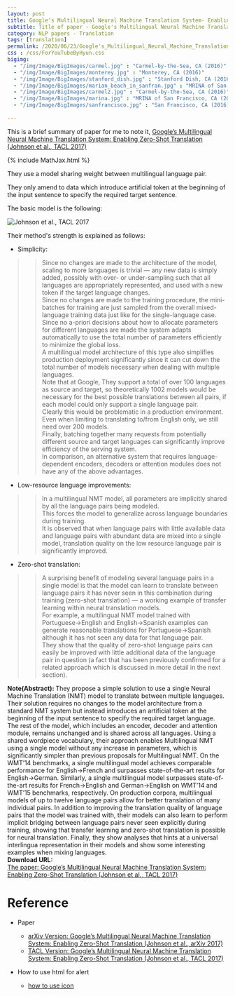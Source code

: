 ```yaml
---
layout: post
title: Google's Multilingual Neural Machine Translation System- Enabling Zero-Shot Translation
subtitle: Title of paper - Google's Multilingual Neural Machine Translation System- Enabling Zero-Shot Translation
category: NLP papers - Translation
tags: [translation]
permalink: /2020/06/23/Google's_Multilingual_Neural_Machine_Translation_System_Enabling_Zero-Shot_Translation/
css : /css/ForYouTubeByHyun.css
bigimg: 
  - "/img/Image/BigImages/carmel.jpg" : "Carmel-by-the-Sea, CA (2016)"
  - "/img/Image/BigImages/monterey.jpg" : "Monterey, CA (2016)"
  - "/img/Image/BigImages/stanford_dish.jpg" : "Stanford Dish, CA (2016)"
  - "/img/Image/BigImages/marian_beach_in_sanfran.jpg" : "MRINA of San Francisco, CA (2016)"
  - "/img/Image/BigImages/carmel2.jpg" : "Carmel-by-the-Sea, CA (2016)"
  - "/img/Image/BigImages/marina.jpg" : "MRINA of San Francisco, CA (2016)"
  - "/img/Image/BigImages/sanfrancisco.jpg" : "San Francisco, CA (2016)"
  
---
```


This is a brief summary of paper for me to note it, [Google’s Multilingual Neural Machine Translation System: Enabling Zero-Shot Translation (Johnson et al., TACL 2017)](https://www.aclweb.org/anthology/Q17-1024/)

{% include MathJax.html %}


They use a model sharing weight between multilingual language pair. 

They only amend to data which introduce artificial token at the beginning of the input sentence to specify the required target sentence.

The basic model is the following:

![Johnson et al., TACL 2017](/img/Image/NaturalLanguageProcessing/NLPLabs/Paper_Investigation/Translation/2020-06-23-Google’s_Multilingual_Neural_Machine_Translation_System_Enabling_Zero-Shot_Translation/translation_model.PNG)


Their method's strength is explained as follows:

- Simplicity: 

>>Since no changes are made to the architecture of the model, scaling to more languages is trivial — any new data is simply added, possibly with over- or under-sampling such that all languages are appropriately represented, and used with a new token if the target language changes.   
>>Since no changes are made to the training procedure, the mini-batches for training are just sampled from the overall mixed-language training data just like for the single-language case.   
>>Since no a-priori decisions about how to allocate parameters for different languages are made the system adapts automatically to use the total number of parameters efficiently to minimize the global loss.     
>>A multilingual model architecture of this type also simplifies production deployment significantly since it can cut down the total number of models necessary when dealing with multiple languages.   
>>Note that at Google, They support a total of over 100 languages as source and target, so theoretically 1002 models would be necessary for the best possible translations between all pairs, if each model could only support a single language pair.     
>>Clearly this would be problematic in a production environment.    
>>Even when limiting to translating to/from English only, we still need over 200 models.   
>>Finally, batching together many requests from potentially different source and target languages can significantly improve efficiency of the serving system.   
>>In comparison, an alternative system that requires language-dependent encoders, decoders or attention modules does not have any of the above advantages.  

- Low-resource language improvements:

>>In a multilingual NMT model, all parameters are implicitly shared by all the language pairs being modeled.   
>>This forces the model to generalize across language boundaries during training.   
>>It is observed that when language pairs with little available data and language pairs with abundant data are mixed into a single model, translation quality on the low resource language pair is significantly improved.  

- Zero-shot translation: 

>>A surprising benefit of modeling several language pairs in a single model is that the model can learn to translate between language pairs it has never seen in this combination during training (zero-shot translation) — a working example of transfer learning within neural translation models.   
>>For example, a multilingual NMT model trained with Portuguese→English and English→Spanish examples can generate reasonable translations for Portuguese→Spanish although it has not seen any data for that language pair.    
>>They show that the quality of zero-shot language pairs can easily be improved with little additional data of the language pair in question (a fact that has been previously confirmed for a related approach which is discussed in more detail in the next section).  

<div class="alert alert-info" role="alert"><i class="fa fa-info-circle"></i> <b>Note(Abstract): </b>
They propose a simple solution to use a single Neural Machine Translation (NMT) model to translate between multiple languages. Their solution requires no changes to the model architecture from a standard NMT system but instead introduces an artificial token at the beginning of the input sentence to specify the required target language. The rest of the model, which includes an encoder, decoder and attention module, remains unchanged and is shared across all languages. Using a shared wordpiece vocabulary, their approach enables Multilingual NMT using a single model without any increase in parameters, which is significantly simpler than previous proposals for Multilingual NMT. On the WMT’14 benchmarks, a single multilingual model achieves comparable performance for English→French and surpasses state-of-the-art results for English→German. Similarly, a single multilingual model surpasses state-of-the-art results for French→English and German→English on WMT’14 and WMT’15 benchmarks, respectively. On production corpora, multilingual models of up to twelve language pairs allow for better translation of many individual pairs. In addition to improving the translation quality of language pairs that the model was trained with, their models can also learn to perform implicit bridging between language pairs never seen explicitly during training, showing that transfer learning and zero-shot translation is possible for neural translation. Finally, they show analyses that hints at a universal interlingua representation in their models and show some interesting examples when mixing languages.
</div>
    
<div class="alert alert-success" role="alert"><i class="fa fa-paperclip fa-lg"></i> <b>Download URL: </b><br>
  <a href="https://www.aclweb.org/anthology/Q17-1024/">The paper: Google’s Multilingual Neural Machine Translation System: Enabling Zero-Shot Translation (Johnson et al., TACL 2017)</a>
</div>

# Reference 

- Paper 
  - [arXiv Version: Google’s Multilingual Neural Machine Translation System: Enabling Zero-Shot Translation (Johnson et al., arXiv 2017)](https://arxiv.org/abs/1611.04558)
  - [TACL Version: Google’s Multilingual Neural Machine Translation System: Enabling Zero-Shot Translation (Johnson et al., TACL 2017)](https://www.aclweb.org/anthology/Q17-1024/)
  
 
- How to use html for alert
  - [how to use icon](http://idratherbewriting.com/documentation-theme-jekyll/mydoc_icons.html)
